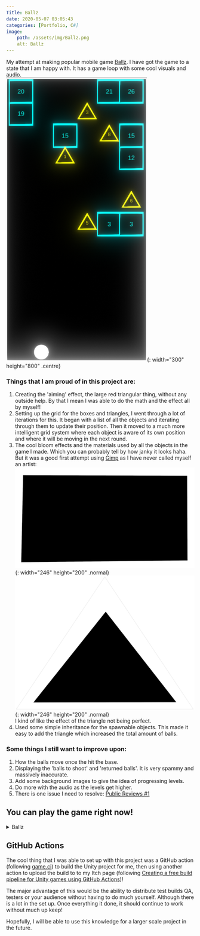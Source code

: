```yaml
---
Title: Ballz
date: 2020-05-07 03:05:43
categories: [Portfolio, C#]
image:
    path: /assets/img/Ballz.png
    alt: Ballz
---
```

My attempt at making popular mobile game [Ballz](https://play.google.com/store/apps/details?id=com.ketchapp.ballz&hl=en&gl=US&pli=1). I have got the game to a state that I am happy with. It has a game loop with some cool visuals and audio. <br>
![Ballz](/assets/img/Ballz.png){: width="300" height="800" .centre}

### Things that I am proud of in this project are:
1. Creating the 'aiming' effect, the large red triangular thing, without any outside help. By that I mean I was able to do the math and the effect all by myself!
2. Setting up the grid for the boxes and triangles, I went through a lot of iterations for this. It began with a list of all the objects and iterating through them to update their position. Then it moved to a much more intelligent grid system where each object is aware of its own position and where it will be moving in the next round.
3. The cool bloom effects and the materials used by all the objects in the game I made. Which you can probably tell by how janky it looks haha. But it was a good first attempt using [Gimp](https://www.gimp.org/) as I have never called myself an artist:<br>
![Box Emission](/assets/img/BoxEmissionMap.png){: width="246" height="200" .normal}
![Triangle Emission](/assets/img/TriangleEmissionMap.png){: width="246" height="200" .normal}<br>
I kind of like the effect of the triangle not being perfect.
3. Used some simple inheritance for the spawnable objects. This made it easy to add the triangle which increased the total amount of balls.

### Some things I still want to improve upon:
1. How the balls move once the hit the base.
2. Displaying the 'balls to shoot' and 'returned balls'. It is very spammy and massively inaccurate.
3. Add some background images to give the idea of progressing levels.
4. Do more with the audio as the levels get higher.
5. There is one issue I need to resolve: [Public Reviews #1](https://github.com/ConnorY97/Ballz/issues/1)

## You can play the game right now!
<details><summary>Ballz</summary>
<iframe frameborder="0" src="https://itch.io/embed-upload/10128126?color=333333" allowfullscreen="" width="800" height="740"><a href="https://connory97.itch.io/ballz">Play Ballz on itch.io</a></iframe>
</details>

## GitHub Actions
The cool thing that I was able to set up with this project was a GitHub action (following [game.ci](https://game.ci/)) to build the Unity project for me, then using another action to upload the build to to my Itch page (following [Creating a free build pipeline for Unity games using GitHub Actions](https://jaidengerig.medium.com/create-a-cd-pipeline-to-auto-publish-unity-games-from-github-to-itch-io-in-30-minutes-for-free-bae3b254283c))!

The major advantage of this would be the ability to distribute test builds QA, testers or your audience without having to do much yourself. Although there is a lot in the set up. Once everything it done, it should continue to work without much up keep!

Hopefully, I will be able to use this knowledge for a larger scale project in the future.